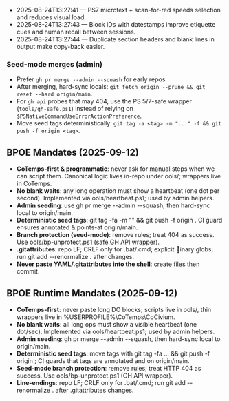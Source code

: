 <!-- status: stub; target: 150+ words -->
- 2025-08-24T13:27:41 — PS7 microtext + scan-for-red speeds selection and reduces visual load.
- 2025-08-24T13:27:43 — Block IDs with datestamps improve etiquette cues and human recall between sessions.
- 2025-08-24T13:27:44 — Duplicate section headers and blank lines in output make copy-back easier.



### Seed-mode merges (admin)

- Prefer `gh pr merge --admin --squash` for early repos.
- After merging, hard-sync locals: `git fetch origin --prune && git reset --hard origin/main`.
- For `gh api` probes that may 404, use the PS 5/7-safe wrapper (`tools/gh-safe.ps1`) instead of relying on `$PSNativeCommandUseErrorActionPreference`.
- Move seed tags deterministically: `git tag -a <tag> -m "..." -f && git push -f origin <tag>`.

## BPOE Mandates (2025-09-12)

- **CoTemps-first & programmatic**: never ask for manual steps when we can script them. Canonical logic lives in-repo under 	ools/; wrappers live in CoTemps.
- **No blank waits**: any long operation must show a heartbeat (one dot per second). Implemented via 	ools/heartbeat.ps1; used by admin helpers.
- **Admin seeding**: use gh pr merge --admin --squash; then hard-sync local to origin/main.
- **Deterministic seed tags**: git tag -fa <tag> -m "<msg>" && git push -f origin <tag>. CI guard ensures annotated & points-at origin/main.
- **Branch protection (seed-mode)**: remove rules; treat 404 as success. Use 	ools/bp-unprotect.ps1 (safe GH API wrapper).
- **.gitattributes**: repo LF; CRLF only for .bat/.cmd; explicit inary globs; run git add --renormalize . after changes.
- **Never paste YAML/.gitattributes into the shell**: create files then commit.

## BPOE Runtime Mandates (2025-09-12)

- **CoTemps-first**: never paste long DO blocks; scripts live in 	ools/, thin wrappers live in %USERPROFILE%\CoTemps\CoCivium\.
- **No blank waits**: all long ops must show a visible heartbeat (one dot/sec). Implemented via 	ools/heartbeat.ps1; used by admin helpers.
- **Admin seeding**: gh pr merge --admin --squash, then hard-sync local to origin/main.
- **Deterministic seed tags**: move tags with git tag -fa ... && git push -f origin <tag>; CI guards that tags are annotated and on origin/main.
- **Seed-mode branch protection**: remove rules; treat HTTP 404 as success. Use 	ools/bp-unprotect.ps1 (GH API wrapper).
- **Line-endings**: repo LF; CRLF only for .bat/.cmd; run git add --renormalize . after .gitattributes changes.

